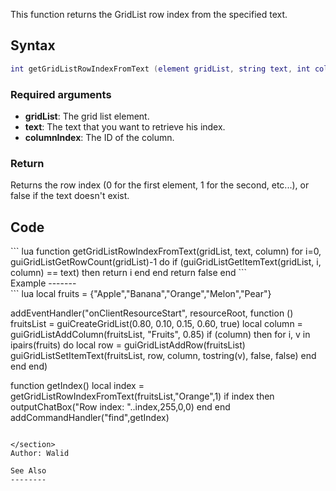 <lowercasetitle/>

This function returns the GridList row index from the specified text.

Syntax
------

``` lua
int getGridListRowIndexFromText (element gridList, string text, int columnIndex)
```

### Required arguments

-   **gridList**: The grid list element.
-   **text**: The text that you want to retrieve his index.
-   **columnIndex**: The ID of the column.

### Return

Returns the row index (0 for the first element, 1 for the second, etc...), or false if the text doesn't exist.

Code
----

<section name="Client" class="client" show="true">
``` lua
function getGridListRowIndexFromText(gridList, text, column)
  for i=0, guiGridListGetRowCount(gridList)-1 do
    if (guiGridListGetItemText(gridList, i, column) == text) then
      return i
    end
     end
   return false
end
```

</section>
Example
-------

<section name="Example" class="client" show="true">
``` lua
local fruits = {"Apple","Banana","Orange","Melon","Pear"}

addEventHandler("onClientResourceStart", resourceRoot,
function ()
    fruitsList = guiCreateGridList(0.80, 0.10, 0.15, 0.60, true)
    local column = guiGridListAddColumn(fruitsList, "Fruits", 0.85)
    if (column) then
      for i, v in ipairs(fruits) do
        local row = guiGridListAddRow(fruitsList)
            guiGridListSetItemText(fruitsList, row, column, tostring(v), false, false)
        end
    end
end)
 
 
function getIndex()
  local index = getGridListRowIndexFromText(fruitsList,"Orange",1)
    if index then 
      outputChatBox("Row index: "..index,255,0,0)
    end 
end 
addCommandHandler("find",getIndex)
```

</section>
Author: Walid

See Also
--------
